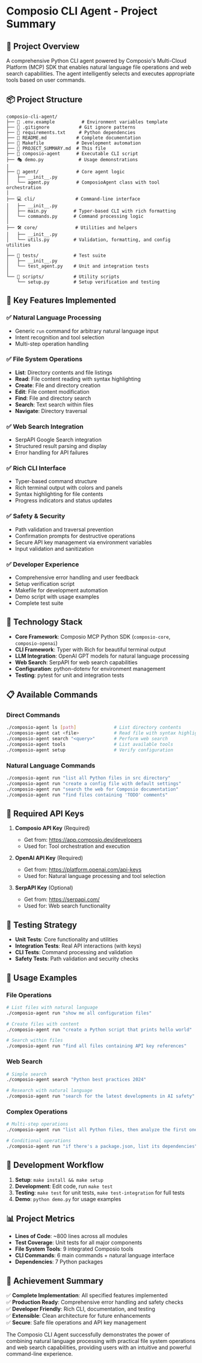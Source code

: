 # Composio CLI Agent - Project Summary

## 🎯 Project Overview

A comprehensive Python CLI agent powered by Composio's Multi-Cloud Platform (MCP) SDK that enables natural language file operations and web search capabilities. The agent intelligently selects and executes appropriate tools based on user commands.

## 📦 Project Structure

```
composio-cli-agent/
├── 📄 .env.example          # Environment variables template
├── 📄 .gitignore           # Git ignore patterns
├── 📄 requirements.txt     # Python dependencies
├── 📄 README.md           # Complete documentation
├── 📄 Makefile            # Development automation
├── 📄 PROJECT_SUMMARY.md  # This file
├── 🔧 composio-agent      # Executable CLI script
├── 🎭 demo.py             # Usage demonstrations
│
├── 🤖 agent/              # Core agent logic
│   ├── __init__.py
│   └── agent.py          # ComposioAgent class with tool orchestration
│
├── 💻 cli/               # Command-line interface
│   ├── __init__.py
│   ├── main.py          # Typer-based CLI with rich formatting
│   └── commands.py      # Command processing logic
│
├── 🛠️ core/              # Utilities and helpers
│   ├── __init__.py
│   └── utils.py         # Validation, formatting, and config utilities
│
├── 🧪 tests/             # Test suite
│   ├── __init__.py
│   └── test_agent.py    # Unit and integration tests
│
└── 📜 scripts/           # Utility scripts
    └── setup.py         # Setup verification and testing
```

## 🚀 Key Features Implemented

### ✅ Natural Language Processing
- Generic `run` command for arbitrary natural language input
- Intent recognition and tool selection
- Multi-step operation handling

### ✅ File System Operations
- **List**: Directory contents and file listings
- **Read**: File content reading with syntax highlighting
- **Create**: File and directory creation
- **Edit**: File content modification
- **Find**: File and directory search
- **Search**: Text search within files
- **Navigate**: Directory traversal

### ✅ Web Search Integration
- SerpAPI Google Search integration
- Structured result parsing and display
- Error handling for API failures

### ✅ Rich CLI Interface
- Typer-based command structure
- Rich terminal output with colors and panels
- Syntax highlighting for file contents
- Progress indicators and status updates

### ✅ Safety & Security
- Path validation and traversal prevention
- Confirmation prompts for destructive operations
- Secure API key management via environment variables
- Input validation and sanitization

### ✅ Developer Experience
- Comprehensive error handling and user feedback
- Setup verification script
- Makefile for development automation
- Demo script with usage examples
- Complete test suite

## 🔧 Technology Stack

- **Core Framework**: Composio MCP Python SDK (`composio-core`, `composio-openai`)
- **CLI Framework**: Typer with Rich for beautiful terminal output
- **LLM Integration**: OpenAI GPT models for natural language processing
- **Web Search**: SerpAPI for web search capabilities
- **Configuration**: python-dotenv for environment management
- **Testing**: pytest for unit and integration tests

## 📋 Available Commands

### Direct Commands
```bash
./composio-agent ls [path]              # List directory contents
./composio-agent cat <file>             # Read file with syntax highlighting
./composio-agent search "<query>"       # Perform web search
./composio-agent tools                  # List available tools
./composio-agent setup                  # Verify configuration
```

### Natural Language Commands
```bash
./composio-agent run "list all Python files in src directory"
./composio-agent run "create a config file with default settings"
./composio-agent run "search the web for Composio documentation"
./composio-agent run "find files containing 'TODO' comments"
```

## 🔑 Required API Keys

1. **Composio API Key** (Required)
   - Get from: https://app.composio.dev/developers
   - Used for: Tool orchestration and execution

2. **OpenAI API Key** (Required)
   - Get from: https://platform.openai.com/api-keys
   - Used for: Natural language processing and tool selection

3. **SerpAPI Key** (Optional)
   - Get from: https://serpapi.com/
   - Used for: Web search functionality

## 🧪 Testing Strategy

- **Unit Tests**: Core functionality and utilities
- **Integration Tests**: Real API interactions (with keys)
- **CLI Tests**: Command processing and validation
- **Safety Tests**: Path validation and security checks

## 🎯 Usage Examples

### File Operations
```bash
# List files with natural language
./composio-agent run "show me all configuration files"

# Create files with content
./composio-agent run "create a Python script that prints hello world"

# Search within files
./composio-agent run "find all files containing API key references"
```

### Web Search
```bash
# Simple search
./composio-agent search "Python best practices 2024"

# Research with natural language
./composio-agent run "search for the latest developments in AI safety"
```

### Complex Operations
```bash
# Multi-step operations
./composio-agent run "list all Python files, then analyze the first one"

# Conditional operations
./composio-agent run "if there's a package.json, list its dependencies"
```

## 🔄 Development Workflow

1. **Setup**: `make install && make setup`
2. **Development**: Edit code, run `make test`
3. **Testing**: `make test` for unit tests, `make test-integration` for full tests
4. **Demo**: `python demo.py` for usage examples

## 📊 Project Metrics

- **Lines of Code**: ~800 lines across all modules
- **Test Coverage**: Unit tests for all major components
- **File System Tools**: 9 integrated Composio tools
- **CLI Commands**: 6 main commands + natural language interface
- **Dependencies**: 7 Python packages

## 🎉 Achievement Summary

✅ **Complete Implementation**: All specified features implemented  
✅ **Production Ready**: Comprehensive error handling and safety checks  
✅ **Developer Friendly**: Rich CLI, documentation, and testing  
✅ **Extensible**: Clean architecture for future enhancements  
✅ **Secure**: Safe file operations and API key management  

The Composio CLI Agent successfully demonstrates the power of combining natural language processing with practical file system operations and web search capabilities, providing users with an intuitive and powerful command-line experience.